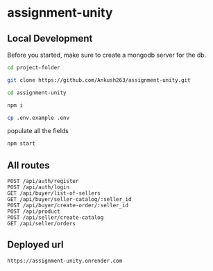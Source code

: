 # assignment-unity

## Local Development

Before you started, make sure to create a mongodb server for the db.

```sh
cd project-folder
```

```sh
git clone https://github.com/Ankush263/assignment-unity.git
```

```sh
cd assignment-unity
```

```sh
npm i
```

```sh
cp .env.example .env
```

populate all the fields

```sh
npm start
```

## All routes

```
POST /api/auth/register
POST /api/auth/login
GET /api/buyer/list-of-sellers
GET /api/buyer/seller-catalog/:seller_id
POST /api/buyer/create-order/:seller_id
POST /api/product
POST /api/seller/create-catalog
GET /api/seller/orders
```

## Deployed url

```sh
https://assignment-unity.onrender.com
```
